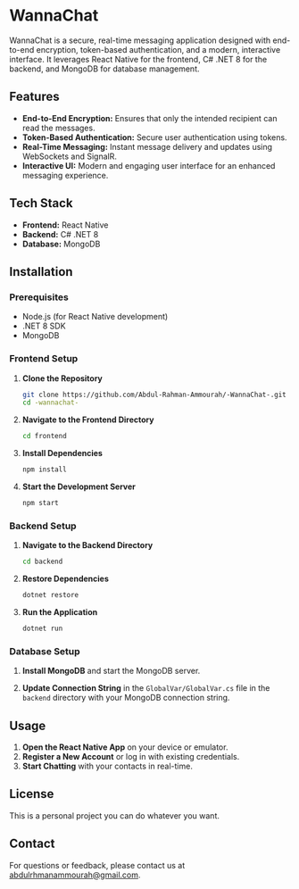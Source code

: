 # WannaChat

WannaChat is a secure, real-time messaging application designed with end-to-end encryption, token-based authentication, and a modern, interactive interface. It leverages React Native for the frontend, C# .NET 8 for the backend, and MongoDB for database management.

## Features

- **End-to-End Encryption:** Ensures that only the intended recipient can read the messages.
- **Token-Based Authentication:** Secure user authentication using tokens.
- **Real-Time Messaging:** Instant message delivery and updates using WebSockets and SignalR.
- **Interactive UI:** Modern and engaging user interface for an enhanced messaging experience.

## Tech Stack

- **Frontend:** React Native
- **Backend:** C# .NET 8
- **Database:** MongoDB

## Installation

### Prerequisites

- Node.js (for React Native development)
- .NET 8 SDK
- MongoDB

### Frontend Setup

1. **Clone the Repository**
    ```bash
    git clone https://github.com/Abdul-Rahman-Ammourah/-WannaChat-.git
    cd -wannachat-
    ```

2. **Navigate to the Frontend Directory**
    ```bash
    cd frontend
    ```

3. **Install Dependencies**
    ```bash
    npm install
    ```

4. **Start the Development Server**
    ```bash
    npm start
    ```

### Backend Setup

1. **Navigate to the Backend Directory**
    ```bash
    cd backend
    ```

2. **Restore Dependencies**
    ```bash
    dotnet restore
    ```

3. **Run the Application**
    ```bash
    dotnet run
    ```

### Database Setup

1. **Install MongoDB** and start the MongoDB server.

2. **Update Connection String** in the `GlobalVar/GlobalVar.cs` file in the `backend` directory with your MongoDB connection string.

## Usage

1. **Open the React Native App** on your device or emulator.
2. **Register a New Account** or log in with existing credentials.
3. **Start Chatting** with your contacts in real-time.


## License

This is a personal project you can do whatever you want.

## Contact

For questions or feedback, please contact us at [abdulrhmanammourah@gmail.com](mailto:abdulrhmanammourah@gmail.com).
